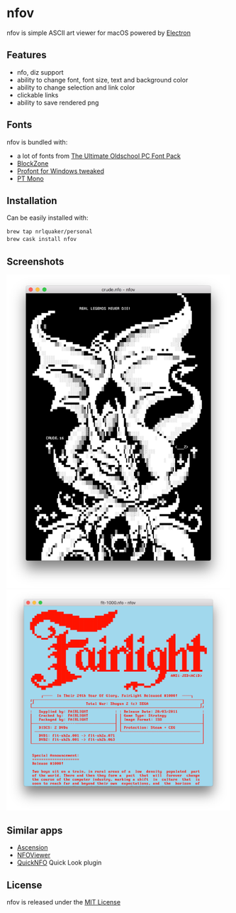 # nfov

nfov is simple ASCII art viewer for macOS powered by [Electron](https://electron.atom.io)

## Features

- nfo, diz support
- ability to change font, font size, text and background color
- ability to change selection and link color
- clickable links
- ability to save rendered png

## Fonts

nfov is bundled with:

- a lot of fonts from [The Ultimate Oldschool PC Font Pack](http://int10h.org/oldschool-pc-fonts)
- [BlockZone](https://github.com/ansilove/BlockZone)
- [Profont for Windows tweaked](http://tobiasjung.name/profont)
- [PT Mono](https://fonts.google.com/specimen/PT+Mono)

## Installation

Can be easily installed with:

```sh
brew tap nrlquaker/personal
brew cask install nfov
```

## Screenshots

![nfov screenshot](./screenshots/crude.nfo.png)
![nfov screenshot](./screenshots/flt-1000.nfo.png)

## Similar apps

- [Ascension](https://github.com/ansilove/Ascension)
- [NFOViewer](http://blockart.sourceforge.net)
- [QuickNFO](https://github.com/planbnet/QuickNFO) Quick Look plugin

## License

nfov is released under the [MIT License](https://github.com/nrlquaker/nfov/blob/master/LICENSE)
